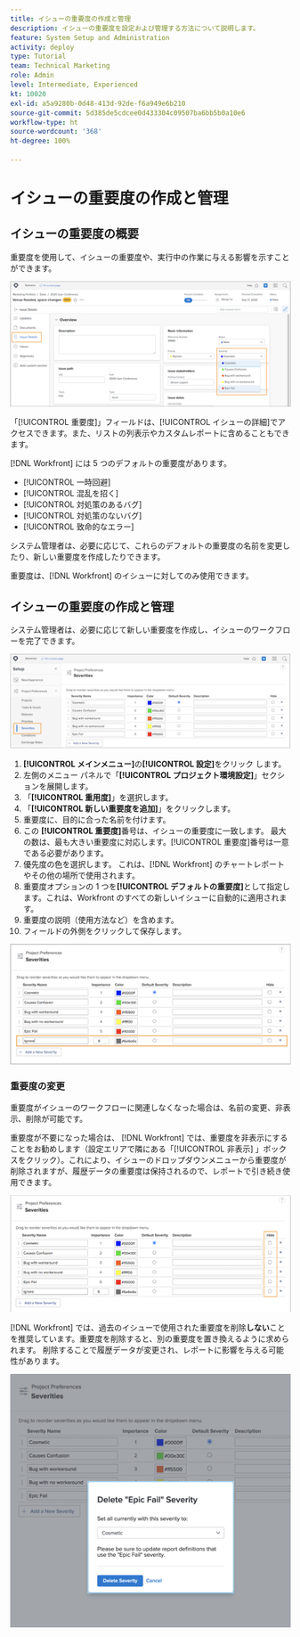 ```yaml
---
title: イシューの重要度の作成と管理
description: イシューの重要度を設定および管理する方法について説明します。
feature: System Setup and Administration
activity: deploy
type: Tutorial
team: Technical Marketing
role: Admin
level: Intermediate, Experienced
kt: 10020
exl-id: a5a9280b-0d48-413d-92de-f6a949e6b210
source-git-commit: 5d385de5cdcee0d433304c09507ba6bb5b0a10e6
workflow-type: ht
source-wordcount: '368'
ht-degree: 100%

---
```


# イシューの重要度の作成と管理

## イシューの重要度の概要

重要度を使用して、イシューの重要度や、実行中の作業に与える影響を示すことができます。

![[!UICONTROL イシューの詳細]ウィンドウの重要度メニュー](assets/admin-fund-severity-issue-details.png)

「[!UICONTROL 重要度]」フィールドは、[!UICONTROL イシューの詳細]でアクセスできます。また、リストの列表示やカスタムレポートに含めることもできます。

[!DNL Workfront] には 5 つのデフォルトの重要度があります。

* [!UICONTROL 一時回避]
* [!UICONTROL 混乱を招く]
* [!UICONTROL 対処策のあるバグ]
* [!UICONTROL 対処策のないバグ]
* [!UICONTROL 致命的なエラー]

システム管理者は、必要に応じて、これらのデフォルトの重要度の名前を変更したり、新しい重要度を作成したりできます。

重要度は、[!DNL Workfront] のイシューに対してのみ使用できます。

## イシューの重要度の作成と管理

システム管理者は、必要に応じて新しい重要度を作成し、イシューのワークフローを完了できます。

![[!UICONTROL 設定]の重要度ページ](assets/admin-fund-severity-section.png)

1. **[!UICONTROL メインメニュー]**&#x200B;の&#x200B;**[!UICONTROL 設定]**&#x200B;をクリック します。
1. 左側のメニュー パネルで「**[!UICONTROL プロジェクト環境設定]**」セクションを展開します。
1. 「**[!UICONTROL 重用度]**」を選択します。
1. 「**[!UICONTROL 新しい重要度を追加]**」をクリックします。
1. 重要度に、目的に合った名前を付けます。
1. この **[!UICONTROL 重要度]**&#x200B;番号は、イシューの重要度に一致します。 最大の数は、最も大きい重要度に対応します。[!UICONTROL 重要度]番号は一意である必要があります。
1. 優先度の色を選択します。 これは、[!DNL Workfront] のチャートレポートやその他の場所で使用されます。
1. 重要度オプションの 1 つを&#x200B;**[!UICONTROL デフォルトの重要度]**&#x200B;として指定します。これは、Workfront のすべての新しいイシューに自動的に適用されます。
1. 重要度の説明（使用方法など）を含めます。
1. フィールドの外側をクリックして保存します。

![[!UICONTROL 重要度]リスト](assets/admin-fund-severity-new.png)

### 重要度の変更

重要度がイシューのワークフローに関連しなくなった場合は、名前の変更、非表示、削除が可能です。

重要度が不要になった場合は、 [!DNL Workfront] では、重要度を非表示にすることをお勧めします（設定エリアで隣にある「[!UICONTROL 非表示] 」ボックスをクリック）。これにより、イシューのドロップダウンメニューから重要度が削除されますが、履歴データの重要度は保持されるので、レポートで引き続き使用できます。

![設定の[!UICONTROL 重要度]ページで強調表示された列を非表示にする](assets/admin-fund-severity-hide.png)

[!DNL Workfront] では、過去のイシューで使用された重要度を削除&#x200B;**しない**&#x200B;ことを推奨しています。重要度を削除すると、別の重要度を置き換えるように求められます。 削除することで履歴データが変更され、レポートに影響を与える可能性があります。

![重要度ウィンドウを削除する](assets/admin-fund-severity-delete.png)

<!---
learn more URLs
Create and customize issue severities
Update issue severity
--->
